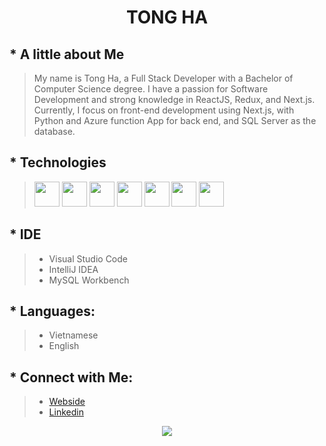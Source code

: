 # <p align="CENTER">TONG HA</p>

## * A little about Me
> My name is Tong Ha, a Full Stack Developer with a Bachelor of Computer Science degree. I have a passion for Software Development and strong knowledge in ReactJS, Redux, and Next.js. Currently, I focus on front-end development using Next.js, with Python and Azure function App for back end, and SQL Server as the database.

## * Technologies

> <img width="40" src="https://img.icons8.com/?size=100&id=bzf0DqjXFHIW&format=png&color=000000"/> <img width="40" src="https://img.icons8.com/color/48/000000/javascript--v1.png"/>  <img width="40" src="https://img.icons8.com/color/48/000000/java-coffee-cup-logo--v1.png"/>  <img width="40" src="https://img.icons8.com/color/48/000000/c-sharp-logo-2.png"/>  <img width="40" src="https://img.icons8.com/color/48/000000/html-5--v1.png"/>  <img width="40" src="https://img.icons8.com/color/48/000000/css3.png"/>  <img width="40" src="https://img.icons8.com/color/48/000000/mysql-logo.png"/>

## * IDE
>  * Visual Studio Code
>  * IntelliJ IDEA
>  * MySQL Workbench

## * Languages: 
> * Vietnamese
> * English

## * Connect with Me: 
> * [Webside](https://tongha.tech)
> * [Linkedin](https://www.linkedin.com/in/tong-ha)

<p align="center">
<img src="https://github-readme-stats.vercel.app/api?username=KevinHa59&&show_icons=true&title_color=ffffff&icon_color=2085ff&text_color=daf7dc&bg_color=0d1117">
  </p>

